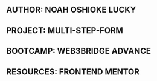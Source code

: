 ## AUTHOR: NOAH OSHIOKE LUCKY
## PROJECT: MULTI-STEP-FORM
## BOOTCAMP: WEB3BRIDGE ADVANCE
## RESOURCES: FRONTEND MENTOR